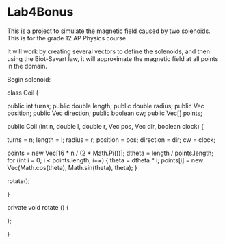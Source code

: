 Lab4Bonus
=========

This is a project to simulate the magnetic field caused by two solenoids. This is for the grade 12 AP Physics course.

It will work by creating several vectors to define the solenoids, and then using the Biot-Savart law, it will approximate the magnetic field at all points in the domain.

Begin solenoid:

class Coil {

public int turns;
public double length;
public double radius;
public Vec position;
public Vec direction;
public boolean cw;
public Vec[] points;

public Coil (int n, double l, double r, Vec pos, Vec dir, boolean clock) {

  turns = n;
  length = l;
  radius = r;
  position = pos;
  direction = dir;
  cw = clock;
  
  points = new Vec[16 * n / (2 * Math.Pi())];
  dtheta = length / points.length;
  for (int i = 0; i < points.length; i++) {
    theta = dtheta * i;
    points[i] = new Vec(Math.cos(theta), Math.sin(theta), theta);
  }
  
  rotate();

}

private void rotate () {

};

}

